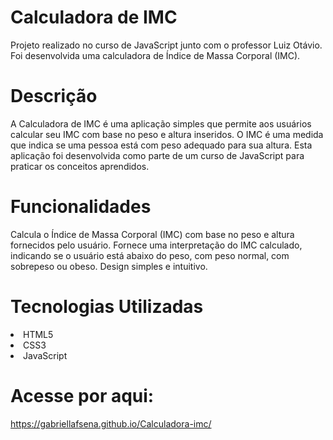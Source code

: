 
# Calculadora de IMC
Projeto realizado no curso de JavaScript junto com o professor Luiz Otávio. Foi desenvolvida uma calculadora de Índice de Massa Corporal (IMC).

# Descrição
A Calculadora de IMC é uma aplicação simples que permite aos usuários calcular seu IMC com base no peso e altura inseridos. O IMC é uma medida que indica se uma pessoa está com peso adequado para sua altura. Esta aplicação foi desenvolvida como parte de um curso de JavaScript para praticar os conceitos aprendidos.

# Funcionalidades
Calcula o Índice de Massa Corporal (IMC) com base no peso e altura fornecidos pelo usuário.
Fornece uma interpretação do IMC calculado, indicando se o usuário está abaixo do peso, com peso normal, com sobrepeso ou obeso.
Design simples e intuitivo.
# Tecnologias Utilizadas
<li>HTML5 </li>
<li> CSS3 </li>
<li> JavaScript </li>

# Acesse por aqui:
https://gabriellafsena.github.io/Calculadora-imc/
